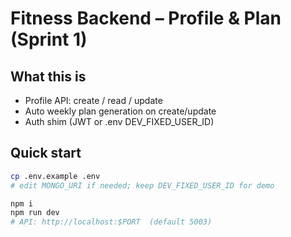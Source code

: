 # Fitness Backend – Profile & Plan (Sprint 1)

## What this is
- Profile API: create / read / update
- Auto weekly plan generation on create/update
- Auth shim (JWT or .env DEV_FIXED_USER_ID)

## Quick start
```bash
cp .env.example .env
# edit MONGO_URI if needed; keep DEV_FIXED_USER_ID for demo

npm i
npm run dev
# API: http://localhost:$PORT  (default 5003)
